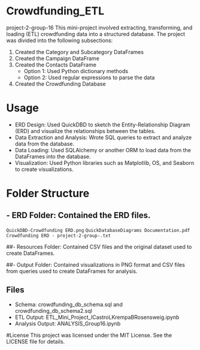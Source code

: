 # Crowdfunding_ETL
project-2-group-16
This mini-project involved extracting, transforming, and loading (ETL) crowdfunding data into a structured database. The project was divided into the following subsections:

1. Created the Category and Subcategory DataFrames
2. Created the Campaign DataFrame
3. Created the Contacts DataFrame
   - Option 1: Used Python dictionary methods
   - Option 2: Used regular expressions to parse the data
4. Created the Crowdfunding Database

# Usage
- ERD Design: Used QuickDBD to sketch the Entity-Relationship Diagram (ERD) and visualize the relationships between the tables.
- Data Extraction and Analysis: Wrote SQL queries to extract and analyze data from the database.
- Data Loading: Used SQLAlchemy or another ORM to load data from the DataFrames into the database.
- Visualization: Used Python libraries such as Matplotlib, OS, and Seaborn to create visualizations.

# Folder Structure

## - ERD Folder: Contained the ERD files.
  `QuickDBD-Crowdfunding ERD.png`
  `QuickDatabaseDiagrams Documentation.pdf`
  `Crowdfunding ERD - project-2-group-.txt`

##- Resources Folder: Contained CSV files and the original dataset used to create DataFrames.

##- Output Folder: Contained visualizations in PNG format and CSV files from queries used to create DataFrames for analysis.

## Files
- Schema: crowdfunding_db_schema.sql and crowdfunding_db_schema2.sql
- ETL Output: ETL_Mini_Project_ICastroLKrempaBRosensweig.ipynb
- Analysis Output: ANALYSIS_Group16.ipynb

#License
This project was licensed under the MIT License. See the LICENSE file for details.


